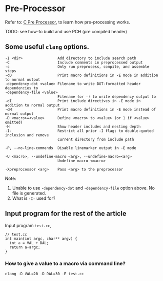 Pre-Processor
=============

Refer to: [C Pre Processor](https://gcc.gnu.org/onlinedocs/gcc-2.95.3/cpp_1.html),
to learn how pre-processing works.

TODO: see how-to build and use PCH (pre compiled header)


## Some useful `clang` options.

    -I <dir>                Add directory to include search path
    -C                      Include comments in preprocessed output
    -c                      Only run preprocess, compile, and assemble steps
    -dD                     Print macro definitions in -E mode in addition to normal output
    -dependency-dot <value> Filename to write DOT-formatted header dependencies to
    -dependency-file <value>
                            Filename (or -) to write dependency output to
    -dI                     Print include directives in -E mode in addition to normal output
    -dM                     Print macro definitions in -E mode instead of normal output
    -D <macro>=<value>      Define <macro> to <value> (or 1 if <value> omitted)
    -H                      Show header includes and nesting depth
    -I-                     Restrict all prior -I flags to double-quoted inclusion and remove 
                            current directory from include path

    -P, --no-line-commands  Disable linemarker output in -E mode

    -U <macro>, --undefine-macro <arg>, --undefine-macro=<arg>
                            Undefine macro <macro>

    -Xpreprocessor <arg>    Pass <arg> to the preprocessor

Note: 
1. Unable to use `-dependency-dot` and `-dependency-file` option above.  No file is generated.
2. What is `-I-` used for?


## Input program for the rest of the article

Input program `test.cc`,

    // test.cc
    int main(int argc, char** argv) {
      int a = VAL + DAL;
      return a+argc;
    }


### How to give a value to a macro via command line?

    clang -D VAL=20 -D DAL=30 -E test.cc   



